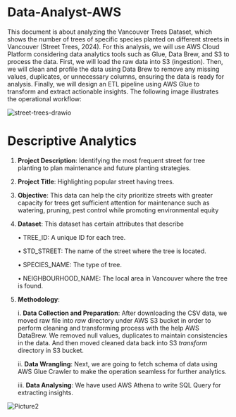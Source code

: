 # Data-Analyst-AWS

This document is about analyzing the Vancouver Trees Dataset, which shows the number of trees of specific species planted on different streets in Vancouver (Street Trees, 2024). For this analysis, we will use AWS Cloud Platform considering data analytics tools such as Glue, Data Brew, and S3 to process the data. First, we will load the raw data into S3 (ingestion). Then, we will clean and profile the data using Data Brew to remove any missing values, duplicates, or unnecessary columns, ensuring the data is ready for analysis. Finally, we will design an ETL pipeline using AWS Glue to transform and extract actionable insights. The following image illustrates the operational workflow: 

![street-trees-drawio](https://github.com/user-attachments/assets/cb4705d8-e72f-4311-ba7f-99a2da9284cc)

# Descriptive Analytics
1. **Project Description**: Identifying the most frequent street for tree planting to plan maintenance and future planting strategies.
2. **Project Title**: Highlighting popular street having trees.
3. **Objective**: This data can help the city prioritize streets with greater capacity for trees get sufficient attention for maintenance such as watering, pruning, pest control while promoting environmental equity
4. **Dataset**: This dataset has certain attributes that describe

    •	TREE_ID: A unique ID for each tree.

    •	STD_STREET: The name of the street where the tree is located.

    •	SPECIES_NAME: The type of tree.

    •	NEIGHBOURHOOD_NAME: The local area in Vancouver where the tree is found.

5.    **Methodology**:

      i.    **Data Collection and Preparation**: After downloading the CSV data, we moved raw file into _raw_ directory under AWS S3 bucket in order to perform
      cleaning and transforming process with the help AWS DataBrew. We removed null values, duplicates to maintain consistencies in the data. And then moved cleaned
      data back into S3 _transform_ directory in S3 bucket.
  
      ii.    **Data Wrangling**: Next, we are going to fetch schema of data using AWS Glue Crawler to make the operation seamless for further analytics.
  
      iii.    **Data Analysing**: We have used AWS Athena to write SQL Query for extracting insights.


![Picture2](https://github.com/user-attachments/assets/f383e04b-d4f0-4f1d-8135-9611e64e64fe)



